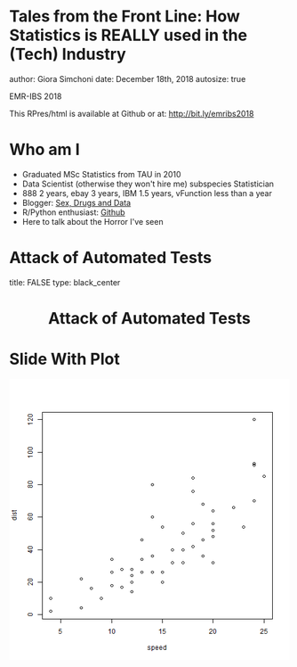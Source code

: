 Tales from the Front Line: How Statistics is REALLY used in the (Tech) Industry
========================================================
author: Giora Simchoni
date: December 18th, 2018
autosize: true

EMR-IBS 2018

This RPres/html is available at Github or at:
http://bit.ly/emribs2018

Who am I
========================================================

- Graduated MSc Statistics from TAU in 2010
- Data Scientist (otherwise they won't hire me) subspecies Statistician
- 888 2 years, ebay 3 years, IBM 1.5 years, vFunction less than a year
- Blogger: [Sex, Drugs and Data](http://giorasimchoni.com)
- R/Python enthusiast: [Github](https://github.com/gsimchoni)
- Here to talk about the Horror I've seen

Attack of Automated Tests
========================================================
title: FALSE
type: black_center

# <center>Attack of Automated Tests</center>

Slide With Plot
========================================================

![plot of chunk unnamed-chunk-1](tales_from_the_front_line-figure/unnamed-chunk-1-1.png)
